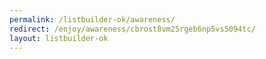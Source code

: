 ```yaml
---
permalink: /listbuilder-ok/awareness/
redirect: /enjoy/awareness/cbrost8vm25rgeb6np5vs5094tc/
layout: listbuilder-ok
---
```

